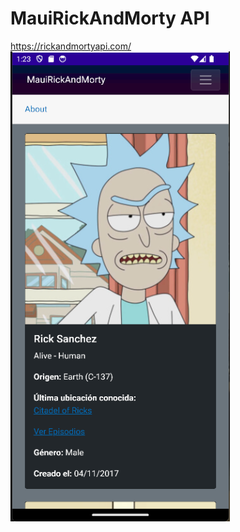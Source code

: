 # MauiRickAndMorty API
https://rickandmortyapi.com/
![Rick and Morty](https://github.com/ermandev7/MauiRickAndMorty/blob/master/MauiRickAndMorty/Resources/Images/132411.png)
